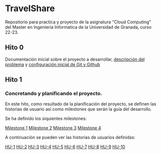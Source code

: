 # TravelShare

Repositorio para practica y proyecto de la asignatura "Cloud Computing" del Master en Ingenieria Informatica de la Universidad de Granada, curso 22-23.

## Hito 0

Documentación inicial sobre el proyecto a desarrollar, [descripción del problema](docs/hito0/descripcion_problema.md) y [configuración inicial de Git y Github](docs/hito0/configuracion_inicial.md)

## Hito 1

### Concretando y planificando el proyecto.

En este hito, como resultado de la planificación del proyecto, se definen las historias de usuario así como milestones que serán la guía del desarrollo.

Se ha definido los siquientes milestones:

[Milestone 1](https://github.com/rccarmenaty/TravelShare/milestone/5)
[Milestone 2](https://github.com/rccarmenaty/TravelShare/milestone/2)
[Milestone 3](https://github.com/rccarmenaty/TravelShare/milestone/3)
[Milestone 4](https://github.com/rccarmenaty/TravelShare/milestone/4)

A continuación se pueden ver las historias de usuarios definidas:

[HU-1](https://github.com/rccarmenaty/TravelShare/issues/1)
[HU-2](https://github.com/rccarmenaty/TravelShare/issues/2)
[HU-3](https://github.com/rccarmenaty/TravelShare/issues/3)
[HU-4](https://github.com/rccarmenaty/TravelShare/issues/4)
[HU-5](https://github.com/rccarmenaty/TravelShare/issues/5)
[HU-6](https://github.com/rccarmenaty/TravelShare/issues/6)
[HU-7](https://github.com/rccarmenaty/TravelShare/issues/7)
[HU-8](https://github.com/rccarmenaty/TravelShare/issues/8)
[HU-9](https://github.com/rccarmenaty/TravelShare/issues/9)
[HU-10](https://github.com/rccarmenaty/TravelShare/issues/10)
